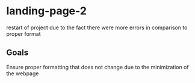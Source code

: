 # landing-page-2
restart of project due to the fact there were more errors in comparison to proper format
## Goals
Ensure proper formatting that does not change due to the minimization of the webpage

